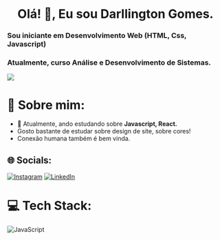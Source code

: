 <h1 align="center">Olá! 👋, Eu sou Darllington Gomes.</h1>
<h3>Sou iniciante em Desenvolvimento Web (HTML, Css, Javascript)</h3>
<h3>Atualmente, curso Análise e Desenvolvimento de Sistemas.</h3>
                       
![](https://github-readme-stats.vercel.app/api/top-langs/?username=darlligomes&theme=dark&hide_border=false&include_all_commits=false&count_private=false&layout=compact)


# 💫 Sobre mim:
 - 🌱 Atualmente, ando estudando sobre **Javascript, React.** 
- Gosto bastante de estudar sobre design de site, sobre cores!
- Conexão humana também é bem vinda.
                       


## 🌐 Socials:
[![Instagram](https://img.shields.io/badge/Instagram-%23E4405F.svg?logo=Instagram&logoColor=white)](https://instagram.com/darlligomes) [![LinkedIn](https://img.shields.io/badge/LinkedIn-%230077B5.svg?logo=linkedin&logoColor=white)](https://linkedin.com/in/darllingtongomes) 

# 💻 Tech Stack:
![JavaScript](https://img.shields.io/badge/javascript-%23323330.svg?style=for-the-badge&logo=javascript&logoColor=%23F7DF1E)

